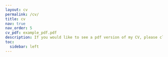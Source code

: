 ```yaml
---
layout: cv
permalink: /cv/
title: cv
nav: true
nav_order: 5
cv_pdf: example_pdf.pdf
description: If you would like to see a pdf version of my CV, please click on the `PDF` button above!
toc:
  sidebar: left
---
```

